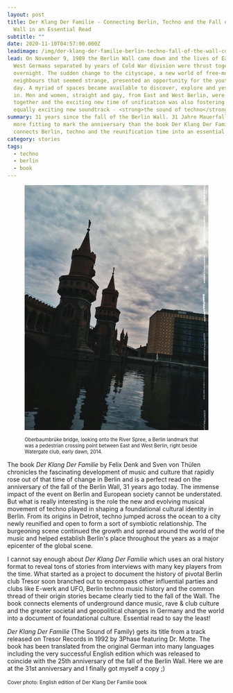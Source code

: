```yaml
---
layout: post
title: Der Klang Der Familie - Connecting Berlin, Techno and the Fall of the
  Wall in an Essential Read
subtitle: ""
date: 2020-11-10T04:57:00.000Z
leadimage: /img/der-klang-der-familie-berlin-techno-fall-of-the-wall-cover-1863x1350-continuumizm-comp.jpg
lead: On November 9, 1989 the Berlin Wall came down and the lives of East and
  West Germans separated by years of Cold War division were thrust together
  overnight. The sudden change to the cityscape, a new world of free-moving
  neighbours that seemed strange, presented an opportunity for the youth of the
  day. A myriad of spaces became available to discover, explore and yes, party
  in. Men and women, straight and gay, from East and West Berlin, were coming
  together and the exciting new time of unification was also fostering an
  equally exciting new soundtrack - <strong>the sound of techno</strong>.
summary: 31 years since the fall of the Berlin Wall. 31 Jahre Mauerfall. Nothing
  more fitting to mark the anniversary than the book Der Klang Der Familie that
  connects Berlin, techno and the reunification time into an essential read.
category: stories
tags:
  - techno
  - berlin
  - book
---
```

<figure class="figure float-right col-sm-6 bg-light text-dark">
  <a href="/img/oberbaumbruecke-watergate-1013x1350-continuumizm-comp.jpg"><img src="/img/oberbaumbruecke-watergate-1013x1350-continuumizm-comp.jpg" class="figure-img img-fluid" loading="lazy" alt="Photo with caption: Oberbaumbrüke bridge, looking onto the River Spree, a Berlin landmark that was a pedestrian crossing point between East and West Berlin, right beside Watergate club, 2014, early dawn."></a>
<p class="text-secondary text-left small" style="font-size:0.7rem;">Oberbaumbrüke bridge, looking onto the River Spree, a Berlin landmark that was a pedestrian crossing point between East and West Berlin, right beside Watergate club, early dawn, 2014.</p>
</figure>

The book *Der Klang Der Familie* by Felix Denk and Sven von Thülen chronicles the fascinating development of music and culture that rapidly rose out of that time of change in Berlin and is a perfect read on the anniversary of the fall of the Berlin Wall, 31 years ago today. The immense impact of the event on Berlin and European society cannot be understated. But what is really interesting is the role the new and evolving musical movement of techno played in shaping a foundational cultural identity in Berlin. From its origins in Detroit, techno jumped across the ocean to a city newly reunified and open to form a sort of symbiotic relationship. The burgeoning scene continued the growth and spread around the world of the music and helped establish Berlin's place throughout the years as a major epicenter of the global scene.

I cannot say enough about *Der Klang Der Familie* which uses an oral history format to reveal tons of stories from interviews with many key players from the time. What started as a project to document the history of pivotal Berlin club Tresor soon branched out to encompass other influential parties and clubs like E-werk and UFO, Berlin techno music history and the common thread of their origin stories became clearly tied to the fall of the Wall. The book connects elements of underground dance music, rave & club culture and the greater societal and geopolitical changes in Germany and the world into a document of foundational culture. Essential read to say the least!

*Der Klang Der Familie* (The Sound of Family) gets its title from a track released on Tresor Records in 1992 by 3Phase featuring Dr. Motte. The book has been translated from the original German into many languages including the very successful English edition which was released to coincide with the 25th anniversary of the fall of the Berlin Wall. Here we are at the 31st anniversary and I finally got myself a copy ;)

<small class="text-secondary">Cover photo: English edition of Der Klang Der Familie book</small>